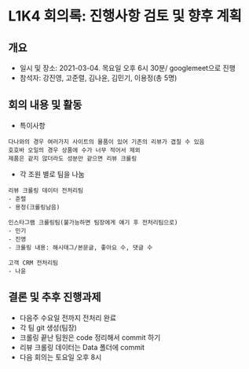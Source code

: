 # L1K4 회의록: 진행사항 검토 및 향후 계획

## 개요
- 일시 및 장소: 2021-03-04. 목요일 오후 6시 30분/ googlemeet으로 진행
- 참석자: 강진영, 고준렬, 김나윤, 김민기, 이용정(총 5명)

## 회의 내용 및 활동
- 특이사항
 ```
 다나와의 경우 여러가지 사이트의 물품이 있어 기존의 리뷰가 겹칠 수 있음
 호호바 오일의 경우 상품에 수가 너무 적어서 제외
 제품은 같지 않더라도 성분만 같으면 리뷰 크롤링
 ```
- 각 조원 별로 팀을 나눔
```
리뷰 크롤링 데이터 전처리팀
- 준렬
- 용정(크롤링남음)

인스타그램 크롤링팀(불가능하면 팀장에게 얘기 후 전처리팀으로)
- 민기
- 진영
- 크롤링 내용: 해시태그/본문글, 좋아요 수, 댓글 수

고객 CRM 전처리팀
- 나윤
```
## 결론 및 추후 진행과제
- 다음주 수요일 전까지 전처리 완료
- 각 팀 git 생성(팀장)
- 크롤링 끝난 팀원은 code 정리해서 commit 하기
- 리뷰 크롤링 데이터는 Data 폴더에 commit
- 다음 회의는 토요일 오후 8시
